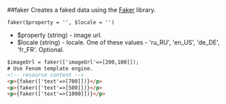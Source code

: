 ##faker
Creates a faked data using the [Faker](https://github.com/fzaninotto/Faker) library.

```faker($property = '', $locale = '')```
- $property (string) - image url. 
- $locale (string) - locale. One of these values - 'ru_RU', 'en_US', 'de_DE', 'fr_FR'. Optional.
```html
$imageUrl = faker(['imageUrl'=>[200,100]]);
# Use Fenom template engine. 
<!-- resource content -->
<p>{faker(['text'=>[700]])}</p>
<p>{faker(['text'=>[500]])}</p>
<p>{faker(['text'=>[1000]])}</p>
```